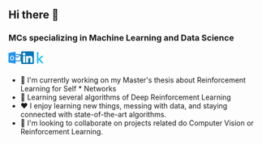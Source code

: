 ## Hi there 👋

### MCs specializing in Machine Learning and Data Science


<a href="mailto:aviveiros2012@gmail.com">
  <img align="left" alt="Guilherme email" width="25px" src="https://raw.githubusercontent.com/FallenFoil/FallenFoil/master/assets/hotmail.svg" />
</a>
<a href="https://www.linkedin.com/in/guilherme-viveiros-28985418b/">
  <img align="left" alt="Guilherme LinkedIn" width="25px" src="https://raw.githubusercontent.com/FallenFoil/FallenFoil/master/assets/linkedin.svg" />
</a>
<a href="https://www.kaggle.com/guilhermeviveiros/">
  <img align="left" alt="Guilherme Kaggle" width="25px" src="https://github.com/GuilhermeViveiros/GuilhermeViveiros/blob/master/k.png" />
</a>

<br />
<br />

- 🔭  I'm currently working on my Master's thesis about Reinforcement Learning for Self * Networks
- 🌱  Learning several algorithms of Deep Reinforcement Learning
- ❤️  I enjoy learning new things, messing with data, and staying connected with state-of-the-art algorithms.
- 👯  I'm looking to collaborate on projects related do Computer Vision or Reinforcement Learning.

<!--

Here are some ideas to get you started:

- 🔭  I’m currently doing my disseration on 

- 🌱  I’m always learning new Machine Learning techniques

- 👯  I’m looking to collaborate on ...

- 🤔 I’m looking for help with ...

- 😄 Pronouns: ...
- ⚡ Fun fact: ...

-->

